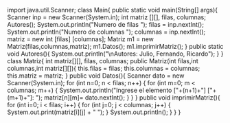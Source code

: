 import java.util.Scanner;
class Main{
public static void main(String[] args){
Scanner inp = new Scanner(System.in);
int matriz [][], filas, columnas;
Autores();
System.out.println("Numero de filas ");
filas = inp.nextInt();
System.out.println("Numero de columnas ");
columnas = inp.nextInt();
matriz = new int [filas] [columnas];
Matriz m1 = new Matriz(filas,columnas,matriz);
m1.Datos();
m1.imprimirMatriz();
}
public static void Autores(){
System.out.println("\nAutores: Julio, Fernando, Ricardo");
}
}
class Matriz{
int matriz[][], filas, columnas;
public Matriz(int filas,int columnas,int matriz[][]){
this.filas = filas;
this.columnas = columnas;
this.matriz = matriz;
}
public void Datos(){
Scanner dato = new Scanner(System.in);
for (int n=0; n < filas; n++) {
for (int m=0; m < columnas; m++) {
System.out.println("Ingrese el elemento ["+(n+1)+"] ["+(m+1)+"]: ");
matriz[n][m]= dato.nextInt();
}
}
}
public void imprimirMatriz(){
for (int i=0; i < filas; i++) {
for (int j=0; j < columnas; j++) {
System.out.print(matriz[i][j] + " ");
}
System.out.println();
}
}
}
